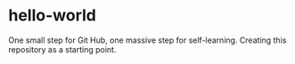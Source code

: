 # hello-world
One small step for Git Hub, one massive step for self-learning. Creating this repository as a starting point.
